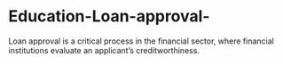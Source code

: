 # Education-Loan-approval-
Loan approval is a critical process in the financial sector, where financial institutions evaluate an applicant’s creditworthiness. 
